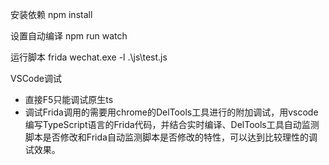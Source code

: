 安装依赖
npm install

设置自动编译
npm run watch

运行脚本
frida wechat.exe -l .\js\test.js

VSCode调试
- 直接F5只能调试原生ts
- 调试Frida调用的需要用chrome的DelTools工具进行的附加调试，用vscode编写TypeScript语言的Frida代码，并结合实时编译、DelTools工具自动监测脚本是否修改和Frida自动监测脚本是否修改的特性，可以达到比较理性的调试效果。
